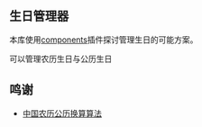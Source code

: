 ## 生日管理器
本库使用[components](https://cp.cc1234.cc/)插件探讨管理生日的可能方案。

可以管理农历生日与公历生日

## 鸣谢
- [中国农历公历换算算法](https://github.com/mumuy/calendar)
